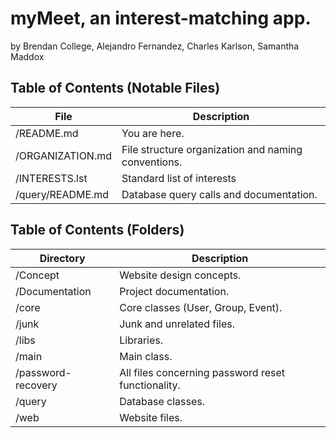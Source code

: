 # myMeet, an interest-matching app.
by Brendan College, Alejandro Fernandez, Charles Karlson, Samantha Maddox  

## Table of Contents (Notable Files)
File | Description
------------ | -------------  
/README.md  | You are here.  
/ORGANIZATION.md | File structure organization and naming conventions.  
/INTERESTS.lst | Standard list of interests  
/query/README.md | Database query calls and documentation.  

## Table of Contents (Folders)
Directory | Description
------------ | -------------  
/Concept | Website design concepts.  
/Documentation | Project documentation.  
/core | Core classes (User, Group, Event).  
/junk | Junk and unrelated files.  
/libs | Libraries.  
/main | Main class.  
/password-recovery | All files concerning password reset functionality.  
/query | Database classes.  
/web | Website files.  
